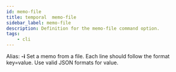 ```yaml
---
id: memo-file
title: temporal  memo-file
sidebar_label: memo-file
description: Definition for the memo-file command option.
tags:
	- cli
---
```


Alias: **-i**
Set a memo from a file. Each line should follow the format key=value. Use valid JSON formats for value.
